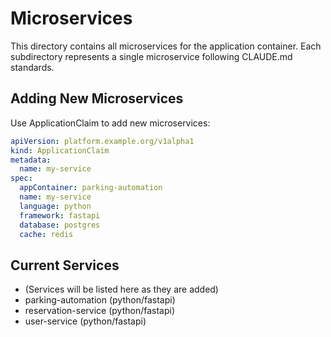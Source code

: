 # Microservices

This directory contains all microservices for the application container.
Each subdirectory represents a single microservice following CLAUDE.md standards.

## Adding New Microservices

Use ApplicationClaim to add new microservices:

```yaml
apiVersion: platform.example.org/v1alpha1
kind: ApplicationClaim
metadata:
  name: my-service
spec:
  appContainer: parking-automation
  name: my-service
  language: python
  framework: fastapi
  database: postgres
  cache: redis
```

## Current Services

- (Services will be listed here as they are added)
- parking-automation (python/fastapi)
- reservation-service (python/fastapi)
- user-service (python/fastapi)
